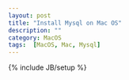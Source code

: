 ```yaml
---
layout: post
title: "Install Mysql on Mac OS"
description: ""
category: MacOS
tags:  [MacOS, Mac, Mysql]
---
```

{% include JB/setup %}


